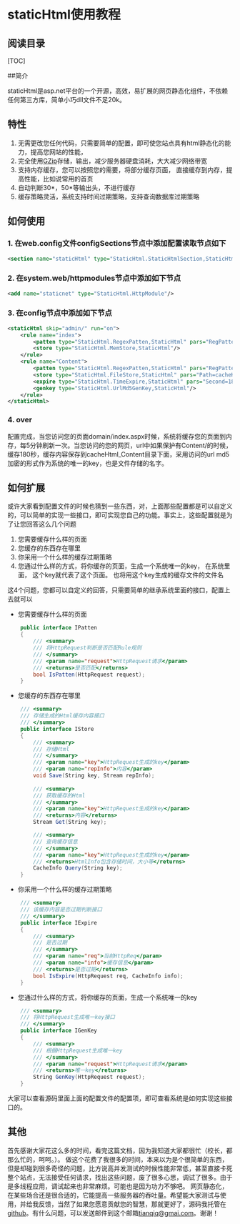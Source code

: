 # staticHtml使用教程

## 阅读目录

[TOC]

##简介

staticHtml是asp.net平台的一个开源，高效，易扩展的网页静态化组件，不依赖任何第三方库，简单小巧dll文件不足20k。

## 特性

1. 无需更改您任何代码，只需要简单的配置，即可使您站点具有html静态化的能力，提高您网站的性能，
2. 完全使用[GZip](http://www.baidu.com/w?d=)存储，输出，减少服务器硬盘消耗，大大减少网络带宽
3. 支持内存缓存，您可以按照您的需要，将部分缓存页面， 直接缓存到内存，提高性能，比如说常用的首页
4. 自动判断30*，50*等输出头，不进行缓存
5. 缓存策略灵活，系统支持时间过期策略，支持查询数据库过期策略

## 如何使用

### 1.  在web.config文件configSections节点中添加配置读取节点如下
```xml
<section name="staticHtml" type="StaticHtml.StaticHtmlSection,StaticHtml"/>
```
### 2. 在system.web/httpmodules节点中添加如下节点
```xml
<add name="staticnet" type="StaticHtml.HttpModule"/>
```
### 3. 在config节点中添加如下节点
```xml
<staticHtml skip="admin/" run="on">
	<rule name="index">
		<patten type="StaticHtml.RegexPatten,StaticHtml" pars="RegPatten=index.aspx$"/>
		<store type="StaticHtml.MemStore,StaticHtml"/>
	</rule>
	<rule name="Content">
		<patten type="StaticHtml.RegexPatten,StaticHtml" pars="RegPatten=Content/"/>
		<store type="StaticHtml.FileStore,StaticHtml" pars="Path=cacheHtml_Content/"/>
		<expire type="StaticHtml.TimeExpire,StaticHtml" pars="Second=180"/>
		<genkey type="StaticHtml.UrlMd5GenKey,StaticHtml"/>
	</rule>
</staticHtml>
```
### 4. over 
配置完成，当您访问您的页面domain/index.aspx时候，系统将缓存您的页面到内存，每5分钟刷新一次。当您访问的您的网页，url中如果保护有Content/的时候，缓存180秒，缓存内容保存到cacheHtml_Content目录下面，采用访问的url md5加密的形式作为系统的唯一的key，也是文件存储的名字。 

## 如何扩展
或许大家看到配置文件的时候也猜到一些东西，对，上面那些配置都是可以自定义的，可以简单的实现一些接口，即可实现您自己的功能。事实上，这些配置就是为了让您回答这么几个问题

1. 您需要缓存什么样的页面
2. 您缓存的东西存在哪里
3. 你采用一个什么样的缓存过期策略
4. 您通过什么样的方式，将你缓存的页面，生成一个系统唯一的key， 在系统里面， 这个key就代表了这个页面。 也将用这个key生成的缓存文件的文件名

这4个问题，您都可以自定义的回答，只需要简单的继承系统里面的接口，配置上去就可以

* 您需要缓存什么样的页面
```csharp
	public interface IPatten
    {
        /// <summary>
        /// 将HttpRequest判断是否匹配Rule规则
        /// </summary>
        /// <param name="request">HttpRequest请求</param>
        /// <returns>是否匹配</returns>
        bool IsPatten(HttpRequest request);
    }
```
* 您缓存的东西存在哪里
```csharp
 	/// <summary>
    /// 存储生成的Html缓存内容接口
    /// </summary>
    public interface IStore
    {
        /// <summary>
        /// 存储Html
        /// </summary>
        /// <param name="key">HttpRequest生成的key</param>
        /// <param name="repInfo">内容</param>
        void Save(String key, Stream repInfo);
       
        /// <summary>
        /// 获取缓存的Html
        /// </summary>
        /// <param name="key">HttpRequest生成的key</param>
        /// <returns>内容</returns>
        Stream Get(String key);

        /// <summary>
        /// 查询缓存信息
        /// </summary>
        /// <param name="key">HttpRequest生成的key</param>
        /// <returns>HtmlInfo包含存储时间，大小等</returns>
        CacheInfo Query(String key);
    }
```
*  你采用一个什么样的缓存过期策略
```csharp
  	/// <summary>
    /// 该缓存内容是否过期判断接口
    /// </summary>
    public interface IExpire
    {
        /// <summary>
        /// 是否过期
        /// </summary>
        /// <param name="req">当前HttpReq</param>
        /// <param name="info">缓存信息</param>
        /// <returns>是否过期</returns>
        bool IsExpire(HttpRequest req, CacheInfo info);
    }
```
* 您通过什么样的方式，将你缓存的页面，生成一个系统唯一的key
```csharp
	/// <summary>
    /// 将HttpRequest生成唯一key接口
    /// </summary>
    public interface IGenKey
    {
        /// <summary>
        /// 根据HttpRequest生成唯一key
        /// </summary>
        /// <param name="request">HttpRequest请求</param>
        /// <returns>唯一key</returns>
        String GenKey(HttpRequest request);
    }
```
大家可以查看源码里面上面的配置文件的配置项，即可查看系统是如何实现这些接口的。

## 其他
首先感谢大家花这么多的时间，看完这篇文档，因为我知道大家都很忙（校长，都那么忙的，呵呵。）。 做这个花费了我很多的时间，本来以为是个很简单的东西，但是却碰到很多奇怪的问题，比方说高并发测试的时候性能非常低，甚至直接卡死整个站点，无法接受任何请求，找出这些问题，废了很多心思，调试了很多。由于是多线程应用，调试起来也非常麻烦。可能也是因为功力不够吧。 网页静态化，在某些场合还是很合适的，它能提高一些服务器的吞吐量。希望能大家测试与使用，并给我反馈，当然了如果您愿意贡献您的智慧，那就更好了，源码我托管在[github](https://github.com/tianqiq/StaticHtml)。有什么问题，可以发送邮件到这个邮箱[tianqiq@gmai.com](mailto:tianqiq@gmail.com)。谢谢！
